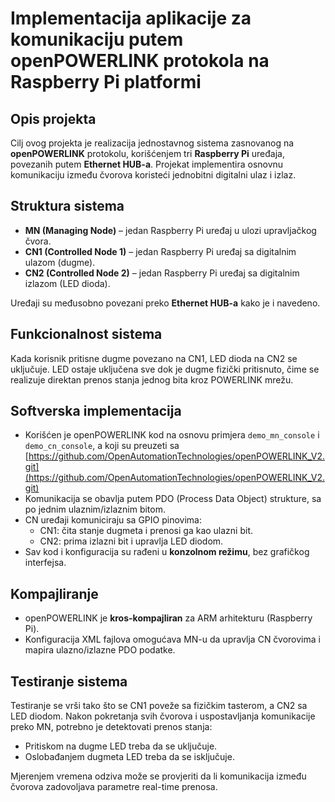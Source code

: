 # Implementacija aplikacije za komunikaciju putem openPOWERLINK protokola na Raspberry Pi platformi

## Opis projekta

Cilj ovog projekta je realizacija jednostavnog sistema zasnovanog na **openPOWERLINK** protokolu, korišćenjem tri **Raspberry Pi** uređaja, povezanih putem **Ethernet HUB-a**. Projekat implementira osnovnu komunikaciju između čvorova koristeći jednobitni digitalni ulaz i izlaz.

## Struktura sistema

- **MN (Managing Node)** – jedan Raspberry Pi uređaj u ulozi upravljačkog čvora.
- **CN1 (Controlled Node 1)** – jedan Raspberry Pi uređaj sa digitalnim ulazom (dugme).
- **CN2 (Controlled Node 2)** – jedan Raspberry Pi uređaj sa digitalnim izlazom (LED dioda).

Uređaji su međusobno povezani preko **Ethernet HUB-a** kako je i navedeno.

## Funkcionalnost sistema

Kada korisnik pritisne dugme povezano na CN1, LED dioda na CN2 se uključuje. LED ostaje uključena sve dok je dugme fizički pritisnuto, čime se realizuje direktan prenos stanja jednog bita kroz POWERLINK mrežu.

## Softverska implementacija

- Korišćen je openPOWERLINK kod na osnovu primjera `demo_mn_console` i `demo_cn_console`, a koji su preuzeti sa [https://github.com/OpenAutomationTechnologies/openPOWERLINK_V2.git](https://github.com/OpenAutomationTechnologies/openPOWERLINK_V2.git)
- Komunikacija se obavlja putem PDO (Process Data Object) strukture, sa po jednim ulaznim/izlaznim bitom.
- CN uređaji komuniciraju sa GPIO pinovima:
  - CN1: čita stanje dugmeta i prenosi ga kao ulazni bit.
  - CN2: prima izlazni bit i upravlja LED diodom.
- Sav kod i konfiguracija su rađeni u **konzolnom režimu**, bez grafičkog interfejsa.

## Kompajliranje

- openPOWERLINK je **kros-kompajliran** za ARM arhitekturu (Raspberry Pi).
- Konfiguracija XML fajlova omogućava MN-u da upravlja CN čvorovima i mapira ulazno/izlazne PDO podatke.

## Testiranje sistema

Testiranje se vrši tako što se CN1 poveže sa fizičkim tasterom, a CN2 sa LED diodom. Nakon pokretanja svih čvorova i uspostavljanja komunikacije preko MN, potrebno je detektovati prenos stanja:

- Pritiskom na dugme LED treba da se uključuje.
- Oslobađanjem dugmeta LED treba da se isključuje.

Mjerenjem vremena odziva može se provjeriti da li komunikacija između čvorova zadovoljava parametre real-time prenosa.

